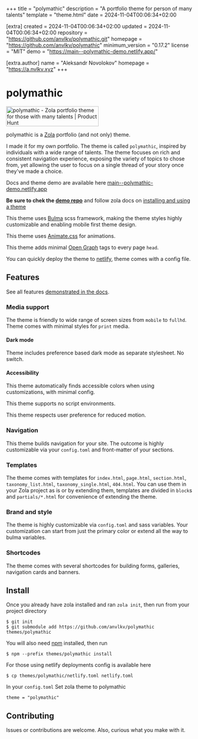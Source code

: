 
+++
title = "polymathic"
description = "A portfolio theme for person of many talents"
template = "theme.html"
date = 2024-11-04T00:06:34+02:00

[extra]
created = 2024-11-04T00:06:34+02:00
updated = 2024-11-04T00:06:34+02:00
repository = "https://github.com/anvlkv/polymathic.git"
homepage = "https://github.com/anvlkv/polymathic"
minimum_version = "0.17.2"
license = "MIT"
demo = "https://main--polymathic-demo.netlify.app/"

[extra.author]
name = "Aleksandr Novolokov"
homepage = "https://a.nvlkv.xyz"
+++        

# polymathic

<a href="https://www.producthunt.com/posts/polymathic?utm_source=badge-featured&utm_medium=badge&utm_souce=badge-polymathic" target="_blank"><img src="https://api.producthunt.com/widgets/embed-image/v1/featured.svg?post_id=422530&theme=light" alt="polymathic - Zola&#0032;portfolio&#0032;theme&#0032;for&#0032;those&#0032;with&#0032;many&#0032;talents | Product Hunt" style="width: 250px; height: 54px;" width="250" height="54" /></a>

polymathic is a [Zola](https://www.getzola.org/) portfolio (and not only) theme. 

I made it for my own portfolio. The theme is called `polymathic`, inspired by individuals with a wide range of talents. The theme focuses on rich and consistent navigation experience, exposing the variety of topics to chose from, yet allowing the user to focus on a single thread of your story once they've made a choice. 

Docs and theme demo are available here [main--polymathic-demo.netlify.app](https://main--polymathic-demo.netlify.app/) 

__Be sure to chek the [demo repo](https://github.com/anvlkv/polymathic-demo/)__ and follow zola docs on [installing and using a theme](https://www.getzola.org/documentation/themes/installing-and-using-themes/#installing-a-theme)

This theme uses [Bulma](https://bulma.io/) scss framework, making the theme styles highly customizable and enabling mobile first theme design.

This theme uses [Animate.css](https://animate.style) for animations.

This theme adds minimal [Open Graph](https://ogp.me/) tags to every page `head`.

You can quickly deploy the theme to [netlify](https://docs.netlify.com/site-deploys/create-deploys/), theme comes with a config file.

## Features

See all features [demonstrated in the docs](https://main--polymathic-demo.netlify.app/features). 

### Media support

The theme is friendly to wide range of screen sizes from `mobile` to `fullhd`. Theme comes with minimal styles for `print` media.

#### Dark mode

Theme includes preference based dark mode as separate stylesheet. No switch.

#### Accessibility

This theme automatically finds accessible colors when using customizations, with minimal config.

This theme supports no script environments.

This theme respects user preference for reduced motion.

### Navigation

This theme builds navigation for your site. The outcome is highly customizable via your `config.toml` and front-matter of your sections.

### Templates

The theme comes with templates for `index.html`, `page.html`, `section.html`, `taxonomy_list.html`, `taxonomy_single.html`, `404.html`. You can use them in your Zola project as is or by extending them, templates are divided in `block`s and `partials/*.html` for convenience of extending the theme.

### Brand and style

The theme is highly customizable via `config.toml` and sass variables. Your customization can start from just the primary color or extend all the way to bulma variables.

### Shortcodes

The theme comes with several shortcodes for building forms, galleries, navigation cards and banners.

## Install

Once you already have zola installed and ran `zola init`, then run from your project directory

    $ git init
    $ git submodule add https://github.com/anvlkv/polymathic themes/polymathic

You will also need [npm](https://docs.npmjs.com/downloading-and-installing-node-js-and-npm) installed, then run

    $ npm --prefix themes/polymathic install

For those using netlify deployments config is available here

    $ cp themes/polymathic/netlify.toml netlify.toml

In your `config.toml` Set zola theme to polymathic

    theme = "polymathic"


## Contributing

Issues or contributions are welcome. Also, curious what you make with it.


        
